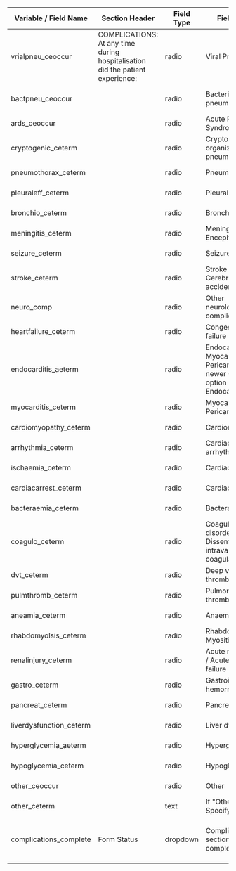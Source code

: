 | Variable / Field Name      |  Section Header                                                                 |  Field Type  |  Field Label                                                                                   |  Choices or Calculations                      | Comments                  |
|----------------------------|---------------------------------------------------------------------------------|--------------|------------------------------------------------------------------------------------------------|-----------------------------------------------|---------------------------|
|  vrialpneu\_ceoccur        |  COMPLICATIONS: At any time during hospitalisation did the patient experience:  |  radio       |  Viral Pneumonia                                                                               |  1, Yes ; 2, No ; 3, N/A                      |                           |
|  bactpneu\_ceoccur         |                                                                                 |  radio       |  Bacterial pneumonia                                                                           |  1, Yes ; 2, No ; 3, N/A                      | Comments about this field |
|  ards\_ceoccur             |                                                                                 |  radio       |  Acute Respiratory Syndrome                                                                    |  1, Yes ; 2, No ; 3, N/A                      |                           |
|  cryptogenic\_ceterm       |                                                                                 |  radio       |  Cryptogenic organizing pneumonia (COP)                                                        |  1, Yes ; 2, No ; 3, N/A                      |                           |
|  pneumothorax\_ceterm      |                                                                                 |  radio       |  Pneumothorax                                                                                  |  1, Yes ; 2, No ; 3, N/A                      |                           |
|  pleuraleff\_ceterm        |                                                                                 |  radio       |  Pleural effusion                                                                              |  1, Yes ; 2, No ; 3, N/A                      |                           |
|  bronchio\_ceterm          |                                                                                 |  radio       |  Bronchiolitis                                                                                 |  1, Yes ; 2, No ; 3, N/A                      |                           |
|  meningitis\_ceterm        |                                                                                 |  radio       |  Meningitis / Encephalitis                                                                     |  1, Yes ; 2, No ; 3, N/A                      |                           |
|  seizure\_ceterm           |                                                                                 |  radio       |  Seizure                                                                                       |  1, Yes ; 2, No ; 3, N/A                      |                           |
|  stroke\_ceterm            |                                                                                 |  radio       |  Stroke / Cerebrovascular accident                                                             |  1, Yes ; 2, No ; 3, N/A                      |                           |
|  neuro\_comp               |                                                                                 |  radio       |  Other neurological complication                                                               |  1, Yes ; 2, No ; 3, N/A                      |                           |
|  heartfailure\_ceterm      |                                                                                 |  radio       |  Congestive heart failure                                                                      |  1, Yes ; 2, No ; 3, N/A                      |                           |
|  endocarditis\_aeterm      |                                                                                 |  radio       |  Endocarditis / Myocarditis Pericarditis (for newer CRF this option covers Endocarditis only)  |  1, Yes ; 2, No ; 3, N/A                      |                           |
|  myocarditis\_ceterm       |                                                                                 |  radio       |  Myocarditis / Pericarditis                                                                    |  1, Yes ; 2, No ; 3, N/A                      |                           |
|  cardiomyopathy\_ceterm    |                                                                                 |  radio       |  Cardiomyopathy                                                                                |  1, Yes ; 2, No ; 3, N/A                      |                           |
|  arrhythmia\_ceterm        |                                                                                 |  radio       |  Cardiac arrhythmia                                                                            |  1, Yes ; 2, No ; 3, N/A                      |                           |
|  ischaemia\_ceterm         |                                                                                 |  radio       |  Cardiac ischemia                                                                              |  1, Yes ; 2, No ; 3, N/A                      |                           |
|  cardiacarrest\_ceterm     |                                                                                 |  radio       |  Cardiac arrest                                                                                |  1, Yes ; 2, No ; 3, N/A                      |                           |
|  bacteraemia\_ceterm       |                                                                                 |  radio       |  Bacteraemia                                                                                   |  1, Yes ; 2, No ; 3, N/A                      |                           |
|  coagulo\_ceterm           |                                                                                 |  radio       |  Coagulation disorder / Disseminated intravascular coagulation                                 |  1, Yes ; 2, No ; 3, N/A                      |                           |
|  dvt\_ceterm               |                                                                                 |  radio       |  Deep vein thrombosis                                                                          |  1, Yes ; 2, No ; 3, N/A                      |                           |
|  pulmthromb\_ceterm        |                                                                                 |  radio       |  Pulmonary thromboembolism                                                                     |  1, Yes ; 2, No ; 3, N/A                      |                           |
|  aneamia\_ceterm           |                                                                                 |  radio       |  Anaemia                                                                                       |  1, Yes ; 2, No ; 3, N/A                      |                           |
|  rhabdomyolsis\_ceterm     |                                                                                 |  radio       |  Rhabdomyolysis / Myositis                                                                     |  1, Yes ; 2, No ; 3, N/A                      |                           |
|  renalinjury\_ceterm       |                                                                                 |  radio       |  Acute renal injury / Acute renal failure                                                      |  1, Yes ; 2, No ; 3, N/A                      |                           |
|  gastro\_ceterm            |                                                                                 |  radio       |  Gastrointestinal hemorrhage                                                                   |  1, Yes ; 2, No ; 3, N/A                      |                           |
|  pancreat\_ceterm          |                                                                                 |  radio       |  Pancreatitis                                                                                  |  1, Yes ; 2, No ; 3, N/A                      |                           |
|  liverdysfunction\_ceterm  |                                                                                 |  radio       |  Liver dysfunction                                                                             |  1, Yes ; 2, No ; 3, N/A                      |                           |
|  hyperglycemia\_aeterm     |                                                                                 |  radio       |  Hyperglycaemia                                                                                |  1, Yes ; 2, No ; 3, N/A                      |                           |
|  hypoglycemia\_ceterm      |                                                                                 |  radio       |  Hypoglycaemia                                                                                 |  1, Yes ; 2, No ; 3, N/A                      |                           |
|  other\_ceoccur            |                                                                                 |  radio       |  Other                                                                                         |  1, Yes ; 2, No ; 3, N/A                      |                           |
|  other\_ceterm             |                                                                                 |  text        |  If "Other"; Specify                                                                           |                                               |                           |
|  complications\_complete   |  Form Status                                                                    |  dropdown    |  Complications section complete?                                                               |  0, Incomplete ; 1, Unverified ; 2, Complete  |

